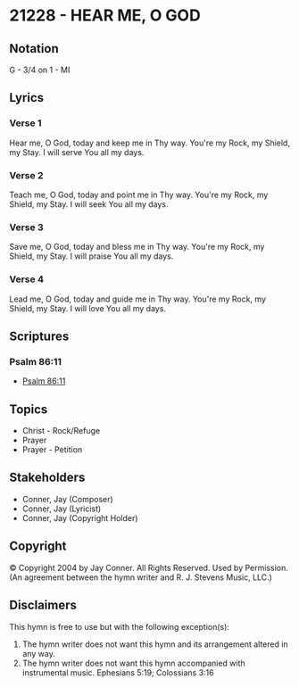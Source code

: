 # 21228 - HEAR ME, O GOD

## Notation

G - 3/4 on 1 - MI

## Lyrics

### Verse 1

Hear me, O God, today and keep me in Thy way. You're my Rock, my Shield, my Stay. I will serve You all my days.

### Verse 2

Teach me, O God, today and point me in Thy way. You're my Rock, my Shield, my Stay. I will seek You all my days.

### Verse 3

Save me, O God, today and bless me in Thy way. You're my Rock, my Shield, my Stay. I will praise You all my days.

### Verse 4

Lead me, O God, today and guide me in Thy way. You're my Rock, my Shield, my Stay. I will love You all my days.


## Scriptures

### Psalm 86:11

- [Psalm 86:11](https://www.biblegateway.com/passage/?search=Psalm%2086%3A11)


## Topics

- Christ - Rock/Refuge
- Prayer
- Prayer - Petition

## Stakeholders

- Conner, Jay (Composer)
- Conner, Jay (Lyricist)
- Conner, Jay (Copyright Holder)

## Copyright

© Copyright 2004 by Jay Conner. All Rights Reserved. Used by Permission.
(An agreement between the hymn writer and R. J. Stevens Music, LLC.)

## Disclaimers

This hymn is free to use but with the following exception(s):
1. The hymn writer does not want this hymn and its arrangement altered in any way.
2. The hymn writer does not want this hymn accompanied with instrumental music.
Ephesians 5:19; Colossians 3:16

